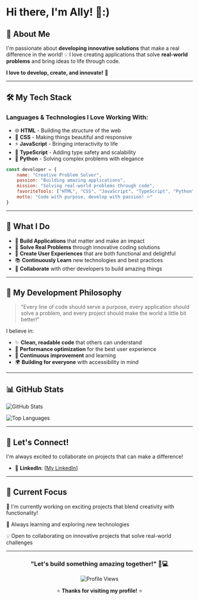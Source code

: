 # Hi there, I'm Ally! 👋:)

## 🚀 About Me
I'm passionate about **developing innovative solutions** that make a real difference in the world! 💡 I love creating applications that solve **real-world problems** and bring ideas to life through code. 

**I love to develop, create, and innovate!** 🎯

---

## 🛠️ My Tech Stack

### Languages & Technologies I Love Working With:
- 🌐 **HTML** - Building the structure of the web
- 🎨 **CSS** - Making things beautiful and responsive  
- ⚡ **JavaScript** - Bringing interactivity to life
- 📘 **TypeScript** - Adding type safety and scalability
- 🐍 **Python** - Solving complex problems with elegance

```javascript
const developer = {
    name: "Creative Problem Solver",
    passion: "Building amazing applications",
    mission: "Solving real-world problems through code",
    favoriteTools: ["HTML", "CSS", "JavaScript", "TypeScript", "Python"],
    motto: "Code with purpose, develop with passion! 🔥"
}
```

---

## 💫 What I Do
- 🔧 **Build Applications** that matter and make an impact
- 🎯 **Solve Real Problems** through innovative coding solutions  
- 🌟 **Create User Experiences** that are both functional and delightful
- 📚 **Continuously Learn** new technologies and best practices
- 🤝 **Collaborate** with other developers to build amazing things

---

## 🎨 My Development Philosophy
> "Every line of code should serve a purpose, every application should solve a problem, and every project should make the world a little bit better!" 

I believe in:
- ✨ **Clean, readable code** that others can understand
- 🚀 **Performance optimization** for the best user experience
- 🔄 **Continuous improvement** and learning
- 🌍 **Building for everyone** with accessibility in mind

---

## 📊 GitHub Stats
![GitHub Stats](https://github-readme-stats.vercel.app/api?username=Aleenaali24&show_icons=true&theme=radical)

![Top Languages](https://github-readme-stats.vercel.app/api/top-langs/?username=Aleenaali24&layout=compact&theme=radical)

---

## 🌟 Let's Connect!
I'm always excited to collaborate on projects that can make a difference! 

- 💼 **LinkedIn**: [[My LinkedIn](https://www.linkedin.com/in/aleenaalikhan/)]

---

## 🎯 Current Focus
🔭 I'm currently working on exciting projects that blend creativity with functionality!

🌱 Always learning and exploring new technologies

💡 Open to collaborating on innovative projects that solve real-world challenges

---

<div align="center">

### "Let's build something amazing together!" 🚀💻

![Profile Views](https://komarev.com/ghpvc/?username=Aleenaali24&color=brightgreen&style=flat-square)

⭐ **Thanks for visiting my profile!** ⭐

</div>
